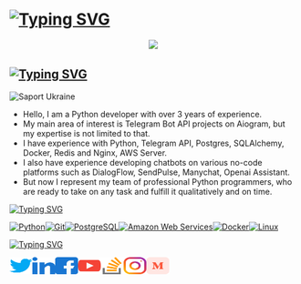 [![Typing SVG](https://readme-typing-svg.demolab.com?font=Fira+Code&weight=900&multiline=true&random=false&width=435&lines=Telegram+bots+development+%2B+advanced+backend+for+any+tasks.;backend+for+any+tasks)](https://git.io/typing-svg)
=====================================================================================================================================================================================================

<p align="center"><img src="https://i.ibb.co/f2RcGqj/My-photo-CV.png"></img></p>

[![Typing SVG](https://readme-typing-svg.demolab.com?font=Fira+Code&pause=1000&random=false&width=435&lines=I+represent+a+team+of+python+developers)](https://git.io/typing-svg)
-----------------------------------------------------------------------------------------------------------------------------------------------------------------------------------------------------

![Saport Ukraine](https://camo.githubusercontent.com/a525a454f7a24fe71586bdb0fd4200fd5a008ac5c2151d605659832c8f50a1fb/68747470733a2f2f696d672e736869656c64732e696f2f62616467652f537570706f72742d556b7261696e652d4646443530303f7374796c653d666c6174266c6162656c436f6c6f723d303035424242)

- Hello, I am a Python developer with over 3 years of experience.
- My main area of interest is Telegram Bot API projects on Aiogram, but my expertise is not limited to that.
- I have experience with Python, Telegram API, Postgres, SQLAlchemy, Docker, Redis and Nginx, AWS Server.
- I also have experience developing chatbots on various no-code platforms such as DialogFlow, SendPulse, Manychat, Openai Assistant.
- But now I represent my team of professional Python programmers, who are ready to take on any task and fulfill it qualitatively and on time.


[![Typing SVG](https://readme-typing-svg.demolab.com?font=Fira+Code&weight=900&color=F7F7F7&multiline=true&random=false&width=435&lines=My+skills)](https://git.io/typing-svg)
<p align="left">
<a href="https://www.python.org/" target="_blank" rel="noreferrer"><img src="https://raw.githubusercontent.com/danielcranney/readme-generator/main/public/icons/skills/python-colored.svg" width="36" height="36" alt="Python" /></a><a href="https://git-scm.com/" target="_blank" rel="noreferrer"><img src="https://raw.githubusercontent.com/danielcranney/readme-generator/main/public/icons/skills/git-colored.svg" width="36" height="36" alt="Git" /></a><a href="https://www.postgresql.org/" target="_blank" rel="noreferrer"><img src="https://raw.githubusercontent.com/danielcranney/readme-generator/main/public/icons/skills/postgresql-colored.svg" width="36" height="36" alt="PostgreSQL" /></a><a href="https://aws.amazon.com" target="_blank" rel="noreferrer"><img src="https://raw.githubusercontent.com/danielcranney/readme-generator/main/public/icons/skills/aws-colored.svg" width="36" height="36" alt="Amazon Web Services" /></a><a href="https://www.docker.com/" target="_blank" rel="noreferrer"><img src="https://raw.githubusercontent.com/danielcranney/readme-generator/main/public/icons/skills/docker-colored.svg" width="36" height="36" alt="Docker" /></a><a href="https://www.linux.org" target="_blank" rel="noreferrer"><img src="https://raw.githubusercontent.com/danielcranney/readme-generator/main/public/icons/skills/linux-colored.svg" width="36" height="36" alt="Linux" /></a>
</p>


[![Typing SVG](https://readme-typing-svg.demolab.com?font=Fira+Code&weight=900&color=F7F7F7&multiline=true&random=false&width=435&lines=My+social+media)](https://git.io/typing-svg)
<p align="left">
<a href="https://twitter.com/vip2ip" target="blank"><img align="center" src="https://raw.githubusercontent.com/teamedwardforever/Readme-Generator/71f25dd8b98329b168142a6b782a107b75eab178/svg/Social/twitter.svg" alt="vip2ip" height="30" width="40" /></a><a href="https://linkedin.com/in/vip2ip" target="blank"><img align="center" src="https://raw.githubusercontent.com/teamedwardforever/Readme-Generator/71f25dd8b98329b168142a6b782a107b75eab178/svg/Social/linked-in-alt.svg" alt="vip2ip" height="30" width="40" /></a><a href="https://fb.com/vip2ip" target="blank"><img align="center" src="https://raw.githubusercontent.com/teamedwardforever/Readme-Generator/71f25dd8b98329b168142a6b782a107b75eab178/svg/Social/facebook.svg" alt="vip2ip" height="30" width="40" /></a><a href="https://www.youtube.com/@vip2ip" target="blank"><img align="center" src="https://raw.githubusercontent.com/teamedwardforever/Readme-Generator/71f25dd8b98329b168142a6b782a107b75eab178/svg/Social/youtube.svg" alt="vip2ip" height="30" width="40" /></a><a href="https://stackoverflow.com/users/15555224" target="blank"><img align="center" src="https://raw.githubusercontent.com/teamedwardforever/Readme-Generator/71f25dd8b98329b168142a6b782a107b75eab178/svg/Social/stack-overflow.svg" alt="15555224" height="30" width="40" /></a><a href="https://instagram.com/vip2ip" target="blank"><img align="center" src="https://raw.githubusercontent.com/teamedwardforever/Readme-Generator/71f25dd8b98329b168142a6b782a107b75eab178/svg/Social/instagram.svg" alt="vip2ip" height="30" width="40" /></a><a href="https://medium.com/@vip2ip" target="blank"><img align="center" src="https://raw.githubusercontent.com/teamedwardforever/Readme-Generator/71f25dd8b98329b168142a6b782a107b75eab178/svg/Social/medium.svg" alt="@vip2ip" height="30" width="40" /></a></p>

